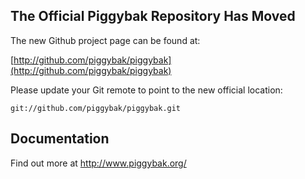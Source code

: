 The Official Piggybak Repository Has Moved
---------------------------------------

The new Github project page can be found at:

[http://github.com/piggybak/piggybak](http://github.com/piggybak/piggybak)

Please update your Git remote to point to the new official location:

`git://github.com/piggybak/piggybak.git`

Documentation
---------------------------------------

Find out more at http://www.piggybak.org/
